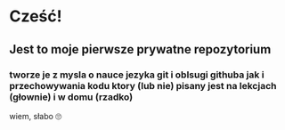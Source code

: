 # Cześć!
 
## Jest to moje pierwsze prywatne repozytorium

### tworze je z mysla o nauce jezyka git i oblsugi githuba jak i przechowywania kodu ktory (lub nie) pisany jest na lekcjach (głownie) i w domu (rzadko)
wiem, słabo 🙄